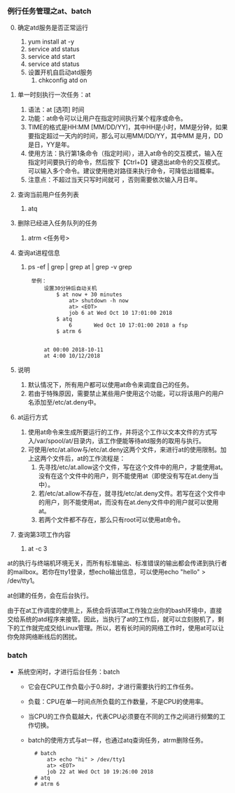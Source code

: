 ### 例行任务管理之at、batch ###
0. 确定atd服务是否正常运行
	1. yum install at -y
	2. service atd status
	3. service atd start
	4. service atd status
	5. 设置开机自启动atd服务
		1. chkconfig atd on
1. 单一时刻执行一次任务：at
	1. 语法：at  [选项]  时间
	2. 功能：at命令可以让用户在指定时间执行某个程序或命令。
	3. TIME的格式是HH:MM [MM/DD/YY]，其中HH是小时，MM是分钟，如果要指定超过一天内的时间，那么可以用MM/DD/YY，其中MM 是月，DD是日，YY是年。
	4. 使用方法：执行第1条命令（指定时间），进入at命令的交互模式，输入在指定时间要执行的命令，然后按下【Ctrl+D】键退出at命令的交互模式。可以输入多个命令。建议使用绝对路径来执行命令，可降低出错概率。
	5. 注意点：不超过当天只写时间就可 ，否则需要依次输入月日年。
2. 查询当前用户任务列表
	1. atq
3. 删除已经进入任务队列的任务
	1. atrm <任务号>
4. 查询at进程信息
	1. ps -ef | grep <username> | grep at | grep -v grep 

			举例：
				设置30分钟后自动关机
					$ at now + 30 minutes
						at> shutdown -h now
						at> <EOT>
						job 6 at Wed Oct 10 17:01:00 2018
					$ atq
						6       Wed Oct 10 17:01:00 2018 a fsp
					$ atrm 6


 				at 00:00 2018-10-11
				at 4:00 10/12/2018

5. 说明
	1. 默认情况下，所有用户都可以使用at命令来调度自己的任务。
	2. 若由于特殊原因，需要禁止某些用户使用这个功能，可以将该用户的用户名添加至/etc/at.deny中。

6. at运行方式
	1. 使用at命令来生成所要运行的工作，并将这个工作以文本文件的方式写入/var/spool/at/目录内，该工作便能等待atd服务的取用与执行。
	2. 可使用/etc/at.allow与/etc/at.deny这两个文件，来进行at的使用限制。加上这两个文件后，at的工作流程是：
		1. 先寻找/etc/at.allow这个文件，写在这个文件中的用户，才能使用at。没有在这个文件中的用户，则不能使用at（即使没有写在at.deny当中）。
		2. 若/etc/at.allow不存在，就寻找/etc/at.deny文件。若写在这个文件中的用户，则不能使用at，而没有在at.deny文件中的用户就可以使用at。
		3. 若两个文件都不存在，那么只有root可以使用at命令。

7. 查询第3项工作内容
	1. at -c 3

at的执行与终端机环境无关，而所有标准输出、标准错误的输出都会传递到执行者的mailbox。若你在tty1登录，想echo输出信息，可以使用echo "hello" > /dev/tty1。

at创建的任务，会在后台执行。

由于在at工作调度的使用上，系统会将该项at工作独立出你的bash环境中，直接交给系统的atd程序来接管。因此，当执行了at的工作后，就可以立刻脱机了，剩下的工作就完成交给Linux管理。所以，若有长时间的网络工作时，使用at可以让你免除网络断线后的困扰。

### batch ###
- 系统空闲时，才进行后台任务：batch
	- 它会在CPU工作负载小于0.8时，才进行需要执行的工作任务。
	- 负载：CPU在单一时间点所负载的工作数量，不是CPU的使用率。
	- 当CPU的工作负载越大，代表CPU必须要在不同的工作之间进行频繁的工作切换。
	- batch的使用方式与at一样，也通过atq查询任务，atrm删除任务。

			# batch
				at> echo "hi" > /dev/tty1
				at> <EOT>
				job 22 at Wed Oct 10 19:26:00 2018
			# atq
			# atrm 6
